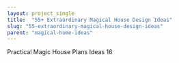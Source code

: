 ```yaml
---
layout: project_single
title:  "55+ Extraordinary Magical House Design Ideas"
slug: "55-extraordinary-magical-house-design-ideas"
parent: "magical-home-ideas"
---
```

Practical Magic House Plans Ideas 16